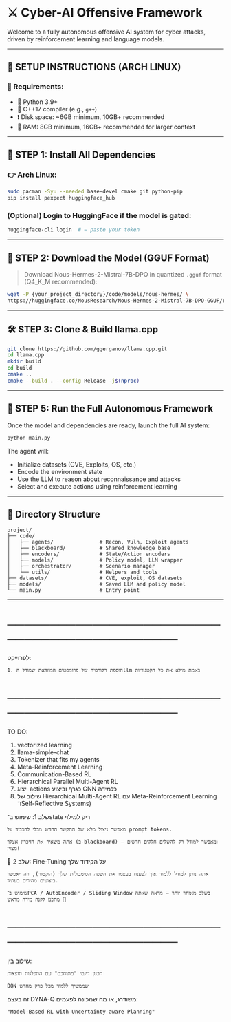 # ⚔️ Cyber-AI Offensive Framework  

Welcome to a fully autonomous offensive AI system for cyber attacks, driven by reinforcement learning and language models.  

---

## 🔧 SETUP INSTRUCTIONS (ARCH LINUX)

### 📌 Requirements:
- 🐍 Python 3.9+
- 🧱 C++17 compiler (e.g., `g++`)
- ❗ Disk space: ~6GB minimum, 10GB+ recommended
- 🧠 RAM: 8GB minimum, 16GB+ recommended for larger context

---

## 🚀 STEP 1: Install All Dependencies

### 👉 Arch Linux:
```bash
sudo pacman -Syu --needed base-devel cmake git python-pip
pip install pexpect huggingface_hub
```

### (Optional) Login to HuggingFace if the model is gated:
```bash
huggingface-cli login  # ← paste your token
```

---

## 💾 STEP 2: Download the Model (GGUF Format)

> Download Nous-Hermes-2-Mistral-7B-DPO in quantized `.gguf` format (Q4_K_M recommended):

```bash
wget -P {your_project_directory}/code/models/nous-hermes/ \
https://huggingface.co/NousResearch/Nous-Hermes-2-Mistral-7B-DPO-GGUF/resolve/main/Nous-Hermes-2-Mistral-7B-DPO.Q4_K_M.gguf
```

---

## 🛠️ STEP 3: Clone & Build llama.cpp

```bash
git clone https://github.com/ggerganov/llama.cpp.git
cd llama.cpp
mkdir build
cd build
cmake ..
cmake --build . --config Release -j$(nproc)
```

---

## 🧠 STEP 5: Run the Full Autonomous Framework

Once the model and dependencies are ready, launch the full AI system:

```bash
python main.py
```

The agent will:
- Initialize datasets (CVE, Exploits, OS, etc.)
- Encode the environment state
- Use the LLM to reason about reconnaissance and attacks
- Select and execute actions using reinforcement learning

---

## 📂 Directory Structure

```text
project/
├── code/
│   ├── agents/               # Recon, Vuln, Exploit agents
│   ├── blackboard/           # Shared knowledge base
│   ├── encoders/             # State/Action encoders
│   ├── models/               # Policy model, LLM wrapper
│   ├── orchestrator/         # Scenario manager
│   └── utils/                # Helpers and tools
├── datasets/                 # CVE, exploit, OS datasets
├── models/                   # Saved LLM and policy model
└── main.py                   # Entry point
```

---





























# ─────────────────────────────────────────────

 לפרוייקט:

    1. הוספת רקורסיה של פרומפטים המוודאת שמודל הllm באמת מילא את כל הקטגוריות
    
# ─────────────────────────────────────────────

TO DO:

 1. vectorized learning
 2. llama-simple-chat
 3. Tokenizer that fits my agents
 4. Meta-Reinforcement Learning
 5. Communication-Based RL
 6. Hierarchical Parallel Multi-Agent RL
 7. ייצוג actions כגרף וביצוע GNN כלמידה
 8. שילוב של Hierarchical Multi-Agent RL עם Meta-Reinforcement Learning ו־Self-Reflective Systems)

 שלב 1: שימוש ב־state ריק למילוי

    מאפשר ניצול מלא של ההקשר החדש מבלי להכביד על prompt tokens.

    אתה משאיר את הזיכרון אצלך (ב-blackboard) ומאפשר למודל רק להשלים חלקים חדשים – מצוין!

🔹 שלב 2: Fine-Tuning על הקידוד שלך

    אתה נותן למודל ללמוד איך לפענח בעצמו את השפה הסימבולית שלך (הוקטור), וזה יאפשר ביצועים מהירים בעתיד.

    שימוש ב־PCA / AutoEncoder / Sliding Window בשלב מאוחר יותר – מראה שאתה מתכנן לקנה מידה מראש 🧠

# ─────────────────────────────────────────────

שילוב בין:

    תכנון דינמי "מתוחכם" עם התפלגות תוצאות

    DQN שממשיך ללמוד מכל פרק מחדש

זה בעצם DYNA-Q משודרג, או מה שמכונה לפעמים:

    "Model-Based RL with Uncertainty-aware Planning"


  
   
